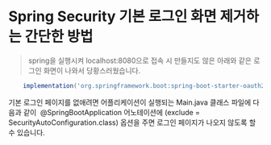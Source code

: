 # Spring Security 기본 로그인 화면 제거하는 간단한 방법
> spring을 실행시켜 localhost:8080으로 접속 시 만들지도 않은 아래와 같은 로그인 화면이 나와서 당황스러웠습니다.

```gradle
    implementation('org.springframework.boot:spring-boot-starter-oauth2-client') // 스프링 시큐리티 의존성

```

기본 로그인 페이지를 없애려면 어플리케이션이 실행되는 Main.java 클래스 파일에 다음과 같이 
@SpringBootApplication 어노테이션에 (exclude = SecurityAutoConfiguration.class) 옵션을 주면 로그인 페이지가 나오지 않도록 할 수 있습니다.



